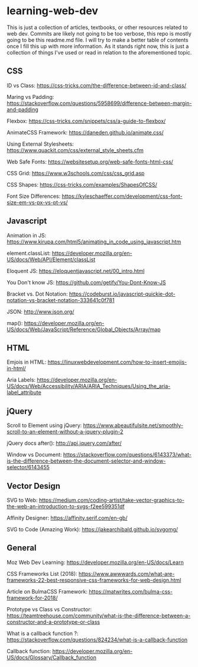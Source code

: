 # learning-web-dev

This is just a collection of articles, textbooks, or other resources related to web dev. Commits are likely not going to be too verbose, this repo is mostly going to be this readme.md file. I will try to make a better table of contents once I fill this up with more information. As it stands right now, this is just a collection of things I've used or read in relation to the aforementioned topic.

## CSS

ID vs Class: https://css-tricks.com/the-difference-between-id-and-class/

Maring vs Padding: https://stackoverflow.com/questions/5958699/difference-between-margin-and-padding

Flexbox: https://css-tricks.com/snippets/css/a-guide-to-flexbox/

AnimateCSS Framework: https://daneden.github.io/animate.css/

Using External Stylesheets: https://www.quackit.com/css/external_style_sheets.cfm

Web Safe Fonts: https://websitesetup.org/web-safe-fonts-html-css/

CSS Grid: https://www.w3schools.com/css/css_grid.asp

CSS Shapes: https://css-tricks.com/examples/ShapesOfCSS/

Font Size Differences: https://kyleschaeffer.com/development/css-font-size-em-vs-px-vs-pt-vs/

## Javascript

Animation in JS: https://www.kirupa.com/html5/animating_in_code_using_javascript.htm

element.classList: https://developer.mozilla.org/en-US/docs/Web/API/Element/classList

Eloquent JS: https://eloquentjavascript.net/00_intro.html

You Don't know JS: https://github.com/getify/You-Dont-Know-JS

Bracket vs. Dot Notation: https://codeburst.io/javascript-quickie-dot-notation-vs-bracket-notation-333641c0f781

JSON: http://www.json.org/

map(): https://developer.mozilla.org/en-US/docs/Web/JavaScript/Reference/Global_Objects/Array/map

## HTML

Emjois in HTML: https://linuxwebdevelopment.com/how-to-insert-emojis-in-html/

Aria Labels: https://developer.mozilla.org/en-US/docs/Web/Accessibility/ARIA/ARIA_Techniques/Using_the_aria-label_attribute

## jQuery

Scroll to Element using jQuery: https://www.abeautifulsite.net/smoothly-scroll-to-an-element-without-a-jquery-plugin-2

jQuery docs after(): http://api.jquery.com/after/

Window vs Document: https://stackoverflow.com/questions/6143373/what-is-the-difference-between-the-document-selector-and-window-selector/6143455

## Vector Design

SVG to Web: https://medium.com/coding-artist/take-vector-graphics-to-the-web-an-introduction-to-svgs-f2ee599351df

Affinity Designer: https://affinity.serif.com/en-gb/

SVG to Code (Amazing Work): https://jakearchibald.github.io/svgomg/

## General 

Moz Web Dev Learning: https://developer.mozilla.org/en-US/docs/Learn

CSS Frameworks List (2018): https://www.awwwards.com/what-are-frameworks-22-best-responsive-css-frameworks-for-web-design.html

Article on BulmaCSS Framework: https://matwrites.com/bulma-css-framework-for-2018/

Prototype vs Class vs Constructor: https://teamtreehouse.com/community/what-is-the-difference-between-a-constructor-and-a-prototype-or-class

What is a callback function ?: https://stackoverflow.com/questions/824234/what-is-a-callback-function

Callback function: https://developer.mozilla.org/en-US/docs/Glossary/Callback_function
